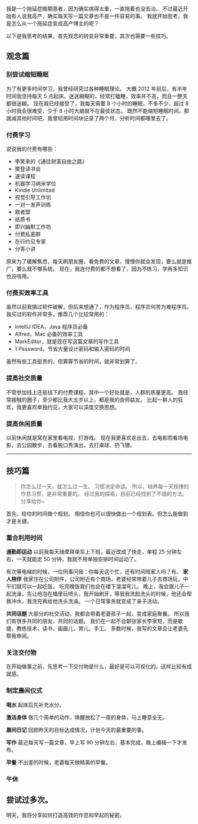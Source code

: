 我是一个拖延症晚期患者，因为确实病得太重，一直拖着也没去治。
不过最近开始有人说我高产，确实每天写一篇文章也不是一件容易的事。
我就开始思考，我是怎么从一个拖延症变成高产博主的呢？

以下是我思考的结果，首先观念的转变非常重要，其次也需要一些技巧。

## 观念篇
### 别尝试缩短睡眠
为了有更多时间学习，我曾经研究过各种睡眠理论。
大概 2012 年前后，有半年时间我坚持每天 5 点起床。迷迷糊糊的，经常打瞌睡，效率并不高，而且一整天都很迷糊。
现在我已经接受了，我每天需要 8 个小时的睡眠，不多不少，超过 8 小时我会很难受，少于 8 小时大脑就不在最佳状态。
既然不能缩短睡眠时间，那就减其他时间吧，我曾经用时间块记录了两个月，分析时间都哪里去了。

### 付费学习
说说我的付费有哪些：
* 李笑来的《通往财富自由之路》
* 樊登读书会
* 速读课程
* 机器学习纳米学位
* Kindle Unlimited
* 视觉引导工作坊
* 一对一发声训练
* 歌者盟
* 纸质书
* 即兴幽默工作坊
* 付费私密群
* 在行约见专家
* 分答小讲

原来为了缓解焦虑，每天刷朋友圈，看免费的文章，慢慢你就会发现，要么就是推广，要么就不够系统。
现在，我连付费的都不想看了，因为不练习，学再多知识也没啥用。

### 付费买效率工具
虽然以前我搞过软件破解，但后来想通了，作为程序员，程序员何苦为难程序员。
我买过的软件非常多，推荐几个比较常用的：
* IntelliJ IDEA，Java 程序员必备
* Alfred，Mac 必备的效率工具
* MarkEditor，就是现在写这篇文章的写作工具
* 1 Password，节省大量设计密码和输入密码的时间

虽然有些工具挺贵的，但算算节省的时间，就非常划算了。

### 提高社交质量
不管参加线上还是线下的付费课程，其中一个好处就是，人群的质量更高。
我经常接触的圈子，至少都比我大五岁以上，都是我的良师益友。
比起一群人的狂欢，我更喜欢单独约见，大家可以深度交换思想。 

### 提高休闲质量
以前休闲就是窝在家里看电视，打游戏。
现在我更喜欢走出去，去电影院看场电影，去公园散步，去看脱口秀演出，去打桌球、扔飞镖。

---
## 技巧篇
>你怎么过一天，就怎么过一生。
习惯决定命运。
所以，培养每一天规律的作息习惯，是非常重要的。
经过我的探索，目前已经找到了不错的方法。分享给你~

首先，给你的时间做个规划。
相信你也可以很快做出一个规划表。但怎么能做到才是关键。

### 重合利用时间
**通勤即运动**
以前我每天骑摩拜单车上下班，最近改成了快走，单程 25 分钟左右，一天就能走 50 分钟，我就不用单独安排时间运动了。

有次等电梯的时候，一位同事问我：你每天这个忙，还有时间陪家人吗？有。
**家人陪伴**
我家住在公司附件，公司附近有个商场，老婆经常带着儿子去商场玩，中午们就可以一起吃饭。
吃完晚饭我们也会在楼下溜溜弯儿。
晚上，我会跟儿子一起洗澡，先让他泡在桶里玩喷头，我开始刷牙，等我我洗脸洗头的时候，他还会帮我冲水，我洗完再给他洗头洗澡。
一个日常事务就变成了亲子活动。

**共同话题**
大部分的社交活动，我都会带着老婆孩子一起，变成家庭聚餐。
所以我们有很多共同的朋友，共同的话题。
我们在一起不会聊张家长李家短，而是敏捷，教练技术，读书，画画儿，育儿，手工。
多数时候，我写的文章会让老婆先帮我审阅。

### 关注交付物
在开始做事之前，先思考一下交付物是什么，最好是可以可视化的，这样比较有成就感。

### 制定晨间仪式
**喝水**
起床后先补充水分。

**激活身体**
做几个简单的动作，唤醒放松了一夜的身体，马上睡意全无。

**晨间日记**
回顾昨天的目标达成情况，计划今天的最重要的事。

**写作**
最近每天写一篇文章，早上写 90 分钟左右，基本完成，晚上编辑一下才发布。

**早餐**
不出差的时候，老婆每天做精美的早餐。

### 午休
尝试过多次。
---
明天，我将分享如何打造高效的作息和早起的秘密。